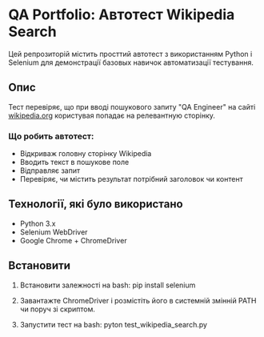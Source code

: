 # QA Portfolio: Автотест Wikipedia Search
Цей репрозиторій містить просттий автотест з використанням Python і Selenium для демонстрації базовых навичок автоматизації тестування.

## Опис

Тест перевіряє, що при вводі пошукового запиту "QA Engineer" на сайті [wikipedia.org](https://www.wikipedia.org/) користувая попадає на релевантную сторінку.

### Що робить автотест:
- Відкриваж головну сторінку Wikipedia
- Вводить текст в пошукове поле
- Відправляє запит
- Перевіряє, чи містить результат потрібний заголовок чи контент 

## Технології, які було використано

- Python 3.x
- Selenium WebDriver
- Google Chrome + ChromeDriver

## Встановити

1. Встановити залежності на bash: pip install selenium

2. Завантажте ChromeDriver і розмістіть його в системній змінній PATH чи поруч зі скриптом.

3. Запустити тест на bash: pyton test_wikipedia_search.py

